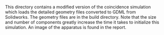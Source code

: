 This directory contains a modified version of the coincidence simulation which loads the detailed geometry files converted to GDML from Solidworks. The geometry files are in the build directory. Note that the size and number of components greatly increase the time it takes to initialize this simulation. An image of the apparatus is found in the report.

